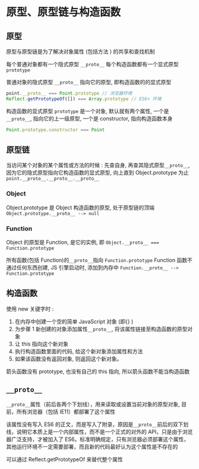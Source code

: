 # 原型、原型链与构造函数

## 原型

原型与原型链是为了解决对象属性 (包括方法 ) 的共享和查找机制

每个普通对象都有一个隐式原型 `__proto__`
每个构造函数都有一个显式原型 `prototype`

普通对象的隐式原型 `__proto__` 指向它的原型, 即构造函数的的显式原型

```js
point.__proto__ === Point.prototype // 浏览器环境
Reflect.getPrototypeOf([]) === Array.prototype // ES6+ 环境
```

构造函数的显式原型 `prototype` 是一个对象, 默认就有两个属性, 一个是`__proto__`, 指向它的上一级原型, 一个是 constructor, 指向构造函数本身

```js
Point.prototype.constructor === Point
```

## 原型链

当访问某个对象的某个属性或方法的时候 : 先查自身, 再查其隐式原型`__proto__`, 因为它的隐式原型指向它构造函数的显式原型, 向上直到 Object.prototype 为止
`point.__proto__.__proto__.__proto__`

### Object

Object.prototype 是 Object 构造函数的原型, 处于原型链的顶端 `Object.prototype.__proto__ --> null`

### Function

Object 的原型是 Function, 是它的实例, 即 `Object.__proto__ === Function.prototype`

所有函数(包括 Function)的`__proto__`指向 `Function.prototype`
Function 函数不通过任何东西创建, JS 引擎启动时, 添加到内存中
`Function.__proto__ --> Function.prototype`

## 构造函数

使用 new 关键字时 :

1. 在内存中创建一个空的简单 JavaScript 对象 (即{} )
2. 为步骤 1 新创建的对象添加属性`__proto__`, 将该属性链接至构造函数的原型对象
3. 让 this 指向这个新对象
4. 执行构造函数里面的代码, 给这个新对象添加属性和方法
5. 如果该函数没有返回对象, 则返回这个新对象。

箭头函数没有 prototype, 也没有自己的 this 指向, 所以箭头函数不能当构造函数

## `__proto__`

`__proto__`属性（前后各两个下划线），用来读取或设置当前对象的原型对象, 目前，所有浏览器（包括 IE11）都部署了这个属性

该属性没有写入 ES6 的正文，而是写入了附录，原因是`__proto__`前后的双下划线，说明它本质上是一个内部属性，而不是一个正式的对外的 API，只是由于浏览器广泛支持，才被加入了 ES6。标准明确规定，只有浏览器必须部署这个属性，其他运行环境不一定需要部署，而且新的代码最好认为这个属性是不存在的

可以通过 Reflect.getPrototypeOf 来替代整个属性
